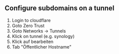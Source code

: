 ## Configure subdomains on a tunnel

1. Login to cloudflare
2. Goto Zero Trust
3. Goto Networks -> Tunnels
4. Klick on tunnel (e.g. synology)
5. Klick auf bearbeiten
6. Tab "Öffentlicher Hostname"